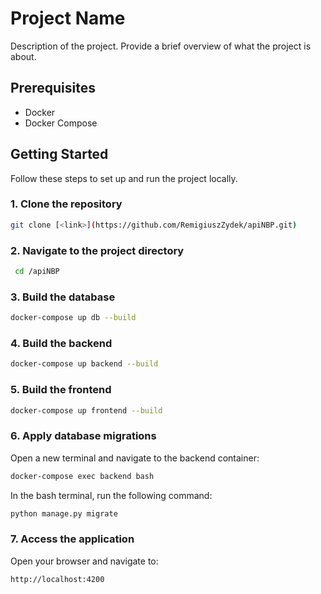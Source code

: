 # Project Name

Description of the project. Provide a brief overview of what the project is about.

## Prerequisites

- Docker
- Docker Compose

## Getting Started

Follow these steps to set up and run the project locally.

### 1. Clone the repository

```bash
git clone [<link>](https://github.com/RemigiuszZydek/apiNBP.git)
```
### 2. Navigate to the project directory
```bash
 cd /apiNBP
```
### 3. Build the database
```bash
docker-compose up db --build
```
### 4. Build the backend
```bash
docker-compose up backend --build
```
### 5. Build the frontend
```bash
docker-compose up frontend --build
```
### 6. Apply database migrations
Open a new terminal and navigate to the backend container:
```bash
docker-compose exec backend bash
```
In the bash terminal, run the following command:
```bash
python manage.py migrate
```
### 7. Access the application
Open your browser and navigate to:
```bash
http://localhost:4200
```
